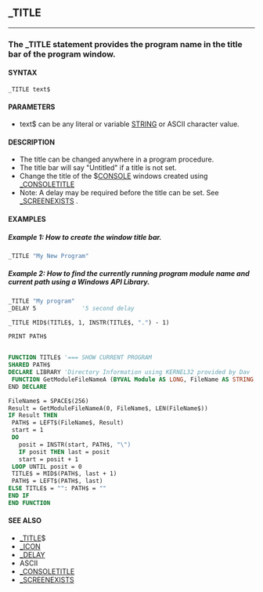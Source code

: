 ## _TITLE
---

### The _TITLE statement provides the program name in the title bar of the program window.

#### SYNTAX

`_TITLE text$`

#### PARAMETERS
* text$ can be any literal or variable [STRING](./STRING.md) or ASCII character value.


#### DESCRIPTION
* The title can be changed anywhere in a program procedure.
* The title bar will say "Untitled" if a title is not set.
* Change the title of the $[CONSOLE](./CONSOLE.md) windows created using [_CONSOLETITLE](./_CONSOLETITLE.md)
* Note: A delay may be required before the title can be set. See [_SCREENEXISTS](./_SCREENEXISTS.md) .


#### EXAMPLES
##### Example 1: How to create the window title bar.
```vb
_TITLE "My New Program"
```
  
##### Example 2: How to find the currently running program module name and current path using a Windows API Library.
```vb
_TITLE "My program"
_DELAY 5             '5 second delay

_TITLE MID$(TITLE$, 1, INSTR(TITLE$, ".") - 1)

PRINT PATH$


FUNCTION TITLE$ '=== SHOW CURRENT PROGRAM
SHARED PATH$
DECLARE LIBRARY 'Directory Information using KERNEL32 provided by Dav
 FUNCTION GetModuleFileNameA (BYVAL Module AS LONG, FileName AS STRING, BYVAL nSize AS LONG)
END DECLARE

FileName$ = SPACE$(256)
Result = GetModuleFileNameA(0, FileName$, LEN(FileName$))
IF Result THEN
 PATH$ = LEFT$(FileName$, Result)
 start = 1
 DO
   posit = INSTR(start, PATH$, "\")
   IF posit THEN last = posit
   start = posit + 1
 LOOP UNTIL posit = 0
 TITLE$ = MID$(PATH$, last + 1)
 PATH$ = LEFT$(PATH$, last)
ELSE TITLE$ = "": PATH$ = ""
END IF
END FUNCTION
```
  


#### SEE ALSO
* [_TITLE](./_TITLE.md)$
* [_ICON](./_ICON.md)
* [_DELAY](./_DELAY.md)
* ASCII
* [_CONSOLETITLE](./_CONSOLETITLE.md)
* [_SCREENEXISTS](./_SCREENEXISTS.md)
